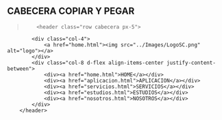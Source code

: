 ## CABECERA COPIAR Y PEGAR

>         <header class="row cabecera px-5">
            <div class="col-4">
                <a href="home.html"><img src="../Images/LogoSC.png" alt="logo"></a>
            </div>
            <div class="col-8 d-flex align-items-center justify-content-between">
                <div><a href="home.html">HOME</a></div>
                <div><a href="aplicacion.html">APLICACION</a></div>
                <div><a href="servicios.html">SERVICIOS</a></div>
                <div><a href="estudios.html">ESTUDIOS</a></div>
                <div><a href="nosotros.html">NOSOTROS</a></div>
            </div>
        </header>
